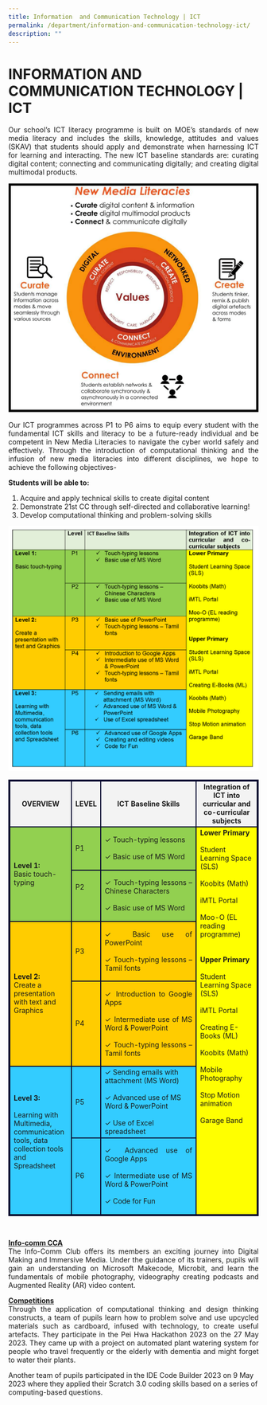 ```yaml
---
title: Information  and Communication Technology | ICT
permalink: /department/information-and-communication-technology-ict/
description: ""
---
```

# INFORMATION AND COMMUNICATION TECHNOLOGY | ICT

<p align="justify">
Our school’s ICT literacy programme is built on MOE’s standards of new media literacy and includes the skills, knowledge, attitudes and values (SKAV) that students should apply and demonstrate when harnessing ICT for learning and interacting. The new ICT baseline standards are: curating digital content; connecting and communicating digitally; and creating digital multimodal products. </p>

<img src="/images/ict-framework.png">

<p align="justify">
Our ICT programmes across P1 to P6 aims to equip every student with the fundamental ICT skills and literacy to be a future-ready individual and be competent in New Media Literacies to navigate the cyber world safely and effectively. Through the introduction of computational thinking and the infusion of new media literacies into different disciplines, we hope to achieve the following objectives- </p>


 <strong>Students will be able to:</strong><br>
1. Acquire and apply technical skills to create digital content<br>
2. Demonstrate 21st CC through self-directed and collaborative learning!<br>
3. Develop computational thinking and problem-solving skills
<img src="/images/ict-baseline-skills.png">
<table style="border:2px solid #0A0B30">
<tbody>
<tr>
<td style="border:2px solid #0A0B30; background-color:#f3f3f3; text-align: center; width:25%"><strong>OVERVIEW</strong> </td><td style="border:2px solid #0A0B30; background-color:#f3f3f3; text-align: center; width:10%"><strong>LEVEL</strong>
</td><td style="border:2px solid #0A0B30; background-color:#f3f3f3; text-align: center; width:40%"><strong>ICT Baseline Skills</strong>
 </td><td style="border:2px solid #0A0B30; background-color:#f3f3f3; text-align: center; width:25%"><strong>Integration of ICT into curricular and co-curricular subjects
</strong>
 </td></tr>
<tr>
<td style="border:2px solid #0A0B30; vertical-align: middle; background-color:#92D050;" rowspan="2"><b>Level 1:</b><br>
Basic touch-typing 

</td>
<td style="border:2px solid #0A0B30; vertical-align: middle; background-color:#92D050;">P1<br></td>
<td style="border:2px solid #0A0B30; vertical-align: middle; background-color:#92D050;"><p align="justify">✓	Touch-typing lessons<br><br>
✓	Basic use of MS Word</p></td><td style="border:2px solid #0A0B30; vertical-align: top; background-color:#ffff00;" rowspan="6"><b>Lower Primary</b><br><br>
Student Learning Space (SLS)<br><br>
Koobits (Math)<br><br> 
iMTL Portal <br><br>  
Moo-O (EL reading programme)<br><br><br>
<b>Upper Primary</b><br><br>
Student Learning Space (SLS)<br><br>
iMTL Portal<br><br> 
Creating E-Books (ML)<br><br>
Koobits (Math)<br><br>
Mobile Photography<br><br>
Stop Motion animation<br><br>
Garage Band
</td>
</tr>
<tr>
<td style="border:2px solid #0A0B30; vertical-align: middle; background-color:#92D050;"> P2<br><br><br></td>
<td style="border:2px solid #0A0B30; vertical-align: middle; background-color:#92D050;"><p align="justify">✓	Touch-typing lessons – Chinese Characters<br><br>
✓	Basic use of MS Word</p></td>
</tr>
<tr>
<td style="border:2px solid #0A0B30; vertical-align: middle; background-color:#ffcc00;" rowspan="2"><b>Level 2:</b><br> 
Create a presentation with text and Graphics  
</td>
<td style="border:2px solid #0A0B30; vertical-align: middle; background-color:#ffcc00;"><p align="justify">P3</p></td>
<td style="border:2px solid #0A0B30; vertical-align: middle; background-color:#ffcc00;"><p align="justify">✓	Basic use of PowerPoint <br><br>
✓	Touch-typing lessons – Tamil fonts
</p></td>
</tr>
<tr>
<td style="border:2px solid #0A0B30; vertical-align: middle; background-color:#ffcc00;">P4<br> </td>
<td style="border:2px solid #0A0B30; vertical-align: middle; background-color:#ffcc00;"><p align="justify">✓	Introduction to Google Apps<br><br>
✓	Intermediate use of MS Word &amp; PowerPoint<br><br>
✓	Touch-typing lessons – Tamil fonts 
</p></td>
</tr>
<tr>
<td style="border:2px solid #0A0B30; vertical-align: middle; background-color:#33ccff;" rowspan="2"><b>Level 3:</b><br><br>
Learning with Multimedia, communication tools, data collection tools  and Spreadsheet
<br><br><br></td>
<td style="border:2px solid #0A0B30; vertical-align: middle; background-color:#33ccff;"><p align="justify">P5</p></td>
<td style="border:2px solid #0A0B30; vertical-align: middle; background-color:#33ccff;">✓ Sending emails with attachment (MS Word)<br><br>
✓ Advanced use of MS Word &amp; PowerPoint<br><br>
✓ Use of Excel spreadsheet</td></tr>
<tr>
<td style="border:2px solid #0A0B30; vertical-align: middle; background-color:#33ccff;">P6<br> </td>
<td style="border:2px solid #0A0B30; vertical-align: middle; background-color:#33ccff;"><p align="justify">✓	Advanced use of Google Apps<br><br>
✓	Intermediate use of MS Word &amp; PowerPoint<br><br>
✓	Code for Fun
</p></td>
</tr>
</tbody></table><br>
<p align="justify">
<u><strong>Info-comm CCA</strong></u><br>
The Info-Comm Club offers its members an exciting journey into Digital Making and Immersive Media. Under the guidance of its trainers, pupils will gain an understanding on Microsoft Makecode, Microbit, and learn the fundamentals of mobile photography, videography creating podcasts and Augmented Reality (AR) video content.</p>

<p align="justify">
<u><strong>Competitions</strong></u><br>
Through the application of computational thinking and design thinking constructs, a team of  pupils learn how to problem solve and use upcycled materials such as cardboard, infused with technology, to create useful artefacts. They participate in the Pei Hwa Hackathon 2023 on the 27 May 2023. They came up with a project on automated plant watering system for people who travel frequently or the elderly with dementia and might forget to water their plants.

Another team of pupils participated in the IDE Code Builder 2023 on 9 May 2023 where they applied their Scratch 3.0 coding skills based on a series of computing-based questions.</p>